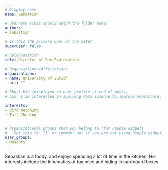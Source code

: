 ```yaml
---
# Display name
name: Sebastian

# Username (this should match the folder name)
authors:
- sebastian

# Is this the primary user of the site?
superuser: false

# Role/position
role: Director of Box Exploration

# Organizations/Affiliations
organizations:
- name: University of Zurich
  url: ""

# Short bio (displayed in user profile at end of posts)
# bio: I am interested in applying data science to improve healthcare.

interests:
- Bird Watching
- Tail Chasing


# Organizational groups that you belong to (for People widget)
#   Set this to `[]` or comment out if you are not using People widget.
user_groups:
- Mascots
---
```


Sebastian is a foody, and enjoys spending a lot of time in the kitchen.
His interests include the kinematics of toy mice and hiding in cardboard boxes.
